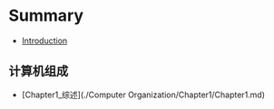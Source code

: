 # Summary

* [Introduction](README.md)

## 计算机组成
* [Chapter1_综述](./Computer Organization/Chapter1/Chapter1.md)

